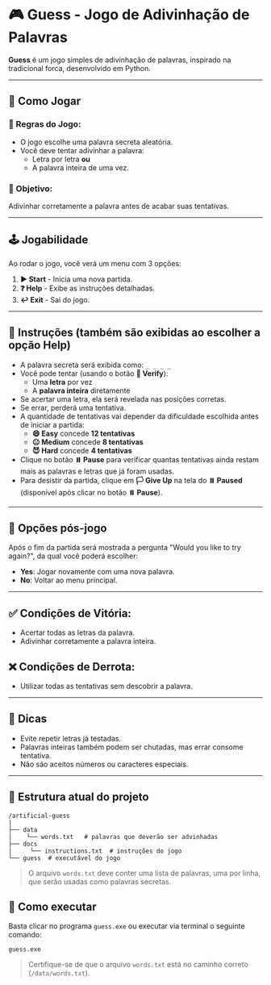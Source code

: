 # 🎮 Guess - Jogo de Adivinhação de Palavras

**Guess** é um jogo simples de adivinhação de palavras, inspirado na tradicional forca, desenvolvido em Python.

---

## 🚀 Como Jogar

### 🧾 Regras do Jogo:

- O jogo escolhe uma palavra secreta aleatória.
- Você deve tentar adivinhar a palavra:
  - Letra por letra **ou**
  - A palavra inteira de uma vez.

### 🎯 Objetivo:
Adivinhar corretamente a palavra antes de acabar suas tentativas.

---

## 🕹️ Jogabilidade

Ao rodar o jogo, você verá um menu com 3 opções:

1. **▶ Start** - Inicia uma nova partida.
2. **❓ Help** - Exibe as instruções detalhadas.
3. **↩ Exit** - Sai do jogo.

---

## 📜 Instruções (também são exibidas ao escolher a opção Help)

- A palavra secreta será exibida como: `_ _ _ _`
- Você pode tentar (usando o botão **🔎 Verify**):
  - Uma **letra** por vez
  - A **palavra inteira** diretamente
- Se acertar uma letra, ela será revelada nas posições corretas.
- Se errar, perderá uma tentativa.
- A quantidade de tentativas vai depender da dificuldade escolhida antes de iniciar a partida:
  - **😄 Easy** concede **12 tentativas**
  - **😐 Medium** concede **8 tentativas**
  - **😈 Hard** concede **4 tentativas**
- Clique no botão **⏸️ Pause** para verificar quantas tentativas ainda restam mais as palavras e letras que já foram usadas.
- Para desistir da partida, clique em **🏳️ Give Up** na tela do **⏸️ Paused** (disponível após clicar no botão **⏸️ Pause**).
---

## 🔄 Opções pós-jogo

Após o fim da partida será mostrada a pergunta "Would you like to try again?", da qual você poderá escolher:

- **Yes**: Jogar novamente com uma nova palavra.
- **No**: Voltar ao menu principal.

---

## ✅ Condições de Vitória:

- Acertar todas as letras da palavra.
- Adivinhar corretamente a palavra inteira.

## ❌ Condições de Derrota:

- Utilizar todas as tentativas sem descobrir a palavra.

---

## 🧠 Dicas

- Evite repetir letras já testadas.
- Palavras inteiras também podem ser chutadas, mas errar consome tentativa.
- Não são aceitos números ou caracteres especiais.

---

## 📁 Estrutura atual do projeto

```
/artificial-guess
|
├── data 
|    └── words.txt   # palavras que deverão ser advinhadas
├── docs
|     └── instructions.txt  # instruções do jogo
└── guess  # executável do jogo

```

> O arquivo `words.txt` deve conter uma lista de palavras, uma por linha, que serão usadas como palavras secretas.

## 🐍 Como executar

Basta clicar no programa `guess.exe` ou  executar via terminal o seguinte comando:

```
guess.exe
```

> Certifique-se de que o arquivo `words.txt` está no caminho correto (`/data/words.txt`).
